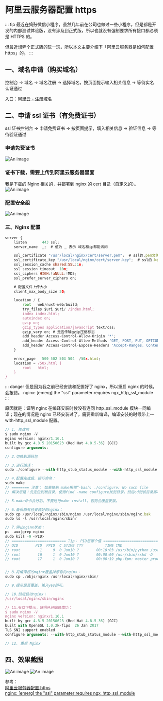 # 阿里云服务器配置 https

::: tip
最近在捣鼓微信小程序，虽然几年前在公司也做过一些小程序，但是都是开发的内部测试体验版，没有涉及到正式版，所以也就没有强制要求所有接口都必须是 HTTPS 的。

但最近想弄个正式版的玩一玩，所以本文主要介绍下「阿里云服务器是如何配置 https」的。
:::

## 一、域名申请（购买域名）

控制台 -> 域名 -> 域名注册 -> 选择域名，按页面提示输入相关信息 -> 等待实名认证通过

入口：<a href="https://wanwang.aliyun.com/domain/" target="_blank">阿里云 - 注册域名</a><br />

## 二、申请 ssl 证书（有免费证书）

ssl 证书控制台 -> 申请免费证书 -> 按页面提示，填入相关信息 -> 验证信息 -> 等待验证通过

### 申请免费证书

![An image](/images/tools/tools_aliyun.jpeg)

### 证书下载，需要上传到阿里云服务器里面

我是下载的 Nginx 相关的，并部署到 nginx 的 cert 目录（自定义的）。
![An image](/images/tools/tools_aliyun2.png)

### 配置安全组

![An image](/images/tools/tools_aliyun3.png)

### 三、Nginx 配置

```js
server {
    listen       443 ssl;
    server_name  _;  # 值为 _ 表示 域名和ip都能访问

    ssl_certificate "/usr/local/nginx/cert/server.pem";  # ssl的.pem文件（绝对地址）
    ssl_certificate_key "/usr/local/nginx/cert/server.key";  # ssl的.key文件（绝对地址）
    ssl_session_cache shared:SSL:1m;
    ssl_session_timeout  10m;
    ssl_ciphers HIGH:!aNULL:!MD5;
    ssl_prefer_server_ciphers on;

    # 配置文件上传大小
    client_max_body_size 2G;

    location / {
        root   web/nuxt-web/build;
        try_files $uri $uri/ /index.html;
        index index.html;
        autoindex on;
        gzip on;
        gzip_types application/javascript text/css;
        gzip_vary on; # 是否传输gzip压缩标志
        add_header Access-Control-Allow-Origin '*';
        add_header Access-Control-Allow-Methods 'GET, POST, PUT, OPTIONS';
        add_header Access-Control-Expose-Headers 'Accept-Ranges, Content-Encoding, Content-Length, Content-Range';
    }

    error_page   500 502 503 504  /50x.html;
    location = /50x.html {
        root   html;
    }
}
```

::: danger 但是因为我之前已经安装和配置好了 nginx，所以重启 nginx 的时候，会报错。
nginx: [emerg] the "ssl" parameter requires ngx_http_ssl_module
:::

原因就是：证明 nginx 在编译安装时候没有连同 http_ssl_module 模块一同编译；现在的情况是 nginx 已经安装过了，需要重新编译，编译安装的时候带上--with-http_ssl_module 配置。

```js
// 1. 修改前
$ sudo nginx -V
nginx version: nginx/1.16.1
built by gcc 4.8.5 20150623 (Red Hat 4.8.5-36) (GCC)
configure arguments:

// 2.切换到源码包

// 3.进行编译：
sudo ./configure --with-http_stub_status_module --with-http_ssl_module

// 4.配置完成后，运行命令：
sudo make
// ======== 注意： 如果碰到 make报错“-bash: ./configure: No such file
// 解决思路：先定位到根目录，使用find -name configure找到目录，然后cd到该目录即可

// 5.make命令执行后，不要进行make install，否则会覆盖安装。

// 6.备份原有已安装好的nginx：
sudo cp /usr/local/nginx/sbin/nginx /usr/local/nginx/sbin/nginx.bak
sudo ls -l /usr/local/nginx/sbin/

// 7.停止nginx状态：
ps -aux|grep nginx
sudo kill -9 <PID>
// ========================= Tip： PID是哪个值 =======================================
// UID        PID  PPID  C STIME TTY          TIME CMD
// root         1     0  0 Jun10 ?        00:18:03 /usr/bin/python /usr/bin/supervisord
// root        16     1  0 Jun10 ?        00:00:00 /usr/sbin/sshd -D
// root        17     1  0 Jun10 ?        00:00:19 php-fpm: master process (/etc/php-fpm.conf)


// 8.将编译好的nginx覆盖掉原有的nginx：
sudo cp ./objs/nginx /usr/local/nginx/sbin/

// 9.提示是否覆盖，输入yes即可。

// 10.然后启动nginx：
/usr/local/nginx/sbin/nginx

// 11.有以下提示，证明已经编译成功：
$ sudo nginx -V
nginx version: nginx/1.16.1
built by gcc 4.8.5 20150623 (Red Hat 4.8.5-36) (GCC)
built with OpenSSL 1.0.2k-fips  26 Jan 2017
TLS SNI support enabled
configure arguments: --with-http_stub_status_module --with-http_ssl_module

// 12. 重启 Nginx
```

## 四、效果截图

![An image](/images/tools/tools_aliyun4.png)
![An image](/images/tools/tools_aliyun5.png)

参考：<br />
<a href="https://www.jianshu.com/p/f00c37ff6077" target="_blank">阿里云服务器配置 https</a><br />
<a href="https://www.jianshu.com/p/600e398fe88d" target="_blank">nginx: [emerg] the "ssl" parameter requires ngx_http_ssl_module</a><br />
